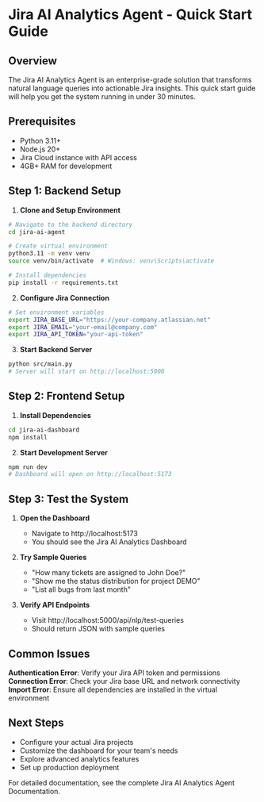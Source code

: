 # Jira AI Analytics Agent - Quick Start Guide

## Overview

The Jira AI Analytics Agent is an enterprise-grade solution that transforms natural language queries into actionable Jira insights. This quick start guide will help you get the system running in under 30 minutes.

## Prerequisites

- Python 3.11+
- Node.js 20+
- Jira Cloud instance with API access
- 4GB+ RAM for development

## Step 1: Backend Setup

1. **Clone and Setup Environment**
```bash
# Navigate to the backend directory
cd jira-ai-agent

# Create virtual environment
python3.11 -m venv venv
source venv/bin/activate  # Windows: venv\Scripts\activate

# Install dependencies
pip install -r requirements.txt
```

2. **Configure Jira Connection**
```bash
# Set environment variables
export JIRA_BASE_URL="https://your-company.atlassian.net"
export JIRA_EMAIL="your-email@company.com"
export JIRA_API_TOKEN="your-api-token"
```

3. **Start Backend Server**
```bash
python src/main.py
# Server will start on http://localhost:5000
```

## Step 2: Frontend Setup

1. **Install Dependencies**
```bash
cd jira-ai-dashboard
npm install
```

2. **Start Development Server**
```bash
npm run dev
# Dashboard will open on http://localhost:5173
```

## Step 3: Test the System

1. **Open the Dashboard**
   - Navigate to http://localhost:5173
   - You should see the Jira AI Analytics Dashboard

2. **Try Sample Queries**
   - "How many tickets are assigned to John Doe?"
   - "Show me the status distribution for project DEMO"
   - "List all bugs from last month"

3. **Verify API Endpoints**
   - Visit http://localhost:5000/api/nlp/test-queries
   - Should return JSON with sample queries

## Common Issues

**Authentication Error**: Verify your Jira API token and permissions
**Connection Error**: Check your Jira base URL and network connectivity
**Import Error**: Ensure all dependencies are installed in the virtual environment

## Next Steps

- Configure your actual Jira projects
- Customize the dashboard for your team's needs
- Explore advanced analytics features
- Set up production deployment

For detailed documentation, see the complete Jira AI Analytics Agent Documentation.

